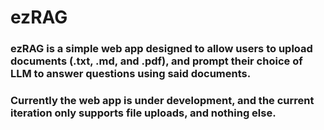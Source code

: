 # **ezRAG**
### ezRAG is a simple web app designed to allow users to upload documents (.txt, .md, and .pdf), and prompt their choice of LLM to answer questions using said documents.
### Currently the web app is under development, and the current iteration only supports file uploads, and nothing else.

